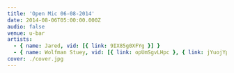 ```yaml
---
title: 'Open Mic 06-08-2014'
date: 2014-08-06T05:00:00.000Z
audio: false
venue: u-bar
artists:
  - { name: Jared, vid: [{ link: 9IX85g0XFYg }] }
  - { name: Wolfman Stuey, vid: [{ link: opUmSgvLHpc }, { link: jYuojYpSzZw }] }
cover: ./cover.jpg
---
```

